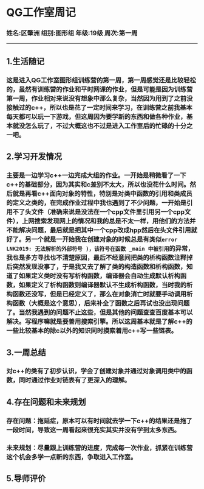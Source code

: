 # QG工作室周记
 ### 姓名:区肇洲      组别:图形组       年级:19级          周次:第一周
---
## 1.生活随记
### 这是进入QG工作室图形组训练营的第一周，第一周感觉还是比较轻松的，虽然有训练营的作业和平时网课的作业，但是可能是因为训练营第一周，作业相对来说没有想象中那么复杂，当然因为用到了之前没接触过的c++，所以也是花了一定时间来学习，在训练营之前我基本每天都可以玩一下游戏，但这周因为要学新的东西和做各种作业，基本就没怎么玩了，不过大概这也不过是进入工作室后的忙碌的十分之一吧。

## 2.学习开发情况
### 主要是一边学习c++一边完成大组的作业。一开始是稍微看了一下c++的基础部分，因为其实和c差别不太大，所以也没花什么时间。然后就是再看c++面向对象的特性，特别是对类中函数的引用和类成员的定义之类的，在完成作业过程中我也遇到了不少问题，一开始是引用不了头文件（准确来说是没法在一个cpp文件里引用另一个cpp文件），上网搜索发现网上的情况和我的总是不太一样，用他们的方法并不能解决问题，最后就是把其中一个cpp改成hpp然后在头文件引用就好了。另一个就是一开始我在创建对象的时候总是有类似`error LNK2019: 无法解析的外部符号 )，该符号在函数 _main 中被引用`的异常，我也是多方寻找也不清楚原因，最后不经意间把类的析构函数注释掉后突然发现没事了，于是我又去了解了类的构造函数和析构函数，知道了如果定义类时没有写析构函数，编译器会自动生成默认析构函数，如果定义了析构函数则编译器默认不生成析构函数，当时我的析构函数还没写，但是已经定义了，那么在对象消亡时就要手动调用析构函数（大概是这个意思），后来补全了函数之后再试也没出现问题了。当然我遇到的问题不止这些，但是其他的问题查查百度基本可以解决。写程序嘛就是要善用搜索引擎。所以这周基本就是了解c++的一些比较基本的除c以外的知识同时摸索着用c++写一些链表。

## 3.一周总结
### 对c++的类有了初步认识，学会了创建对象并通过对象调用类中的函数，同时通过作业对链表有了更深入的理解。 

## 4.存在问题和未来规划
### 存在问题：拖延症，原本可以有时间就去学一下c++的结果还是拖了一段时间，导致这一周看起来很充实其实并没有学到太多东西。
### 未来规划：尽量跟上训练营的进度，完成每一次作业，抓紧在训练营这个机会多学一点新的东西，争取进入工作室。

## 5.导师评价

